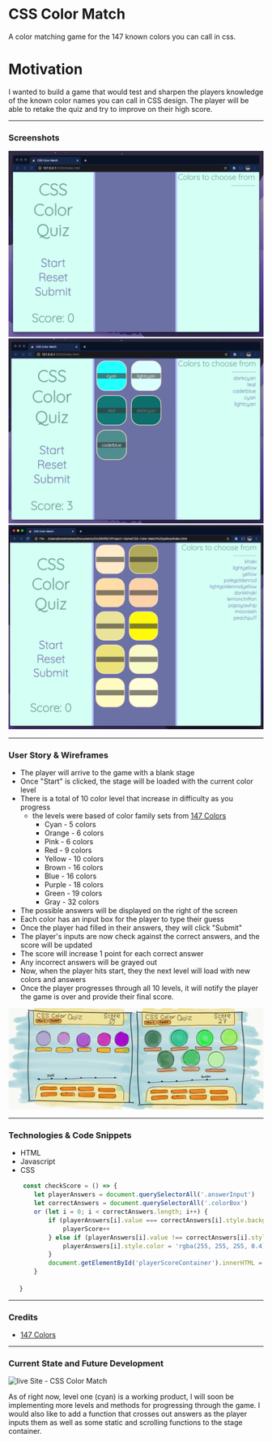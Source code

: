 # CSS Color Match 
A color matching game for the 147 known colors you can call in css.

# Motivation 
I wanted to build a game that would test and sharpen the players knowledge of the known color names you can call in CSS design. The player will be able to retake the quiz and try to improve on their high score.

---
### Screenshots
![Screenshot 1 - Cyan](assets/Scrnsht1.jpeg)
![Screenshot 2 - Cyan](assets/Scrnsht2.jpeg)
![Screenshot 1 - Yellow](assets/Scrnsht3.jpeg)

---
### User Story & Wireframes
* The player will arrive to the game with a blank stage
* Once "Start" is clicked, the stage will be loaded with the current color level
* There is a total of 10 color level that increase in difficulty as you progress
  - the levels were based of color family sets from [147 Colors](http://www.colors.commutercreative.com/grid/)
    - Cyan   - 5 colors
    - Orange - 6 colors
    - Pink   - 6 colors
    - Red    - 9 colors
    - Yellow - 10 colors
    - Brown  - 16 colors
    - Blue   - 16 colors
    - Purple - 18 colors 
    - Green  - 19 colors
    - Gray   - 32 colors
* The possible answers will be displayed on the right of the screen
* Each color has an input box for the player to type their guess
* Once the player had filled in their answers, they will click "Submit"
* The player's inputs are now check against the correct answers, and the score will be updated
* The score will increase 1 point for each correct answer
* Any incorrect answers will be grayed out
* Now, when the player hits start, they the next level will load with new colors and answers
* Once the player progresses through all 10 levels, it will notify the player the game is over and provide their final score.

![wireframe](assets/wireframe.jpg)

---
### Technologies & Code Snippets
* HTML
* Javascript
* CSS
 
 ```js
     const checkScore = () => {
        let playerAnswers = document.querySelectorAll('.answerInput')
        let correctAnswers = document.querySelectorAll('.colorBox')
        or (let i = 0; i < correctAnswers.length; i++) {
            if (playerAnswers[i].value === correctAnswers[i].style.backgroundColor) {
                playerScore++
            } else if (playerAnswers[i].value !== correctAnswers[i].style.backgroundColor) {
                playerAnswers[i].style.color = 'rgba(255, 255, 255, 0.4)'
            }
            document.getElementById('playerScoreContainer').innerHTML = `Score: ${playerScore}`
        }
        
    }
```
---
### Credits
* [147 Colors](http://www.colors.commutercreative.com/grid/)

 
---
### Current State and Future Development

![live Site - CSS Color Match](https://brockmolmen.github.io/CSS-Color-Match/)

As of right now, level one (cyan) is a working product, I will soon be implementing more levels and methods for progressing through the game. I would also like to add a function that crosses out answers as the player inputs them as well as some static and scrolling functions to the stage container.


